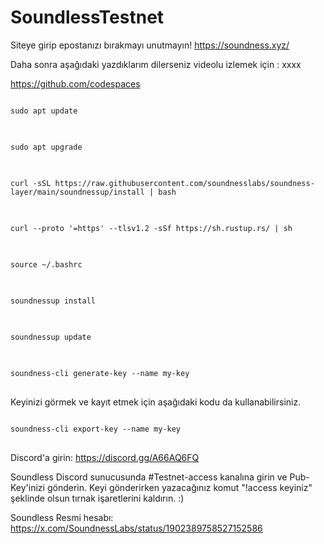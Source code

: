 # SoundlessTestnet
Siteye girip epostanızı bırakmayı unutmayın!
https://soundness.xyz/

Daha sonra aşağıdaki yazdıklarım dilerseniz videolu izlemek için : xxxx


https://github.com/codespaces

<pre>
<code>
sudo apt update
</code>
</pre>

<pre>
<code>
sudo apt upgrade
</code>
</pre>

<pre>
<code>
curl -sSL https://raw.githubusercontent.com/soundnesslabs/soundness-layer/main/soundnessup/install | bash
</code>
</pre>

<pre>
<code>
curl --proto '=https' --tlsv1.2 -sSf https://sh.rustup.rs/ | sh
</code>
</pre>

<pre>
<code>
source ~/.bashrc
</code>
</pre>

<pre>
<code>
soundnessup install
</code>
</pre>

<pre>
<code>
soundnessup update
</code>
</pre>


<pre>
<code>
soundness-cli generate-key --name my-key
</code>
</pre>

Keyinizi görmek ve kayıt etmek için aşağıdaki kodu da kullanabilirsiniz.
<pre>
<code>
soundness-cli export-key --name my-key
</code>
</pre>


Discord'a girin: https://discord.gg/A66AQ6FQ

Soundless Discord sunucusunda #Testnet-access kanalına girin ve Pub-Key'inizi gönderin. Keyi gönderirken yazacağınız komut "!access keyiniz" şeklinde olsun tırnak işaretlerini kaldırın. :)

Soundless Resmi hesabı: https://x.com/SoundnessLabs/status/1902389758527152586


